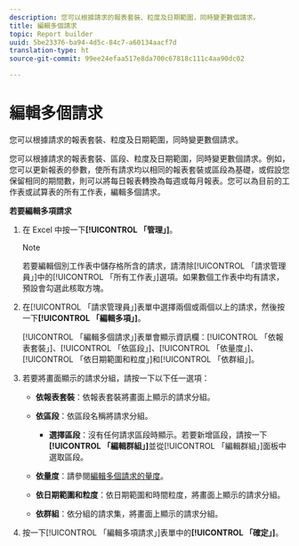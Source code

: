 ```yaml
---
description: 您可以根據請求的報表套裝、粒度及日期範圍，同時變更數個請求。
title: 編輯多個請求
topic: Report builder
uuid: 5be23376-ba94-4d5c-84c7-a60134aacf7d
translation-type: ht
source-git-commit: 99ee24efaa517e8da700c67818c111c4aa90dc02

---
```



# 編輯多個請求

您可以根據請求的報表套裝、粒度及日期範圍，同時變更數個請求。

您可以根據請求的報表套裝、區段、粒度及日期範圍，同時變更數個請求。例如，您可以更新報表的參數，使所有請求均以相同的報表套裝或區段為基礎，或假設您保留相同的期間數，則可以將每日報表轉換為每週或每月報表。您可以為目前的工作表或試算表的所有工作表，編輯多個請求。

**若要編輯多項請求**

1. 在 Excel 中按一下&#x200B;**[!UICONTROL 「管理」]**。

   >[!NOTE]
   >
   >若要編輯個別工作表中儲存格所含的請求，請清除[!UICONTROL 「請求管理員」]中的[!UICONTROL 「所有工作表」]選項。如果數個工作表中均有請求，預設會勾選此核取方塊。

1. 在[!UICONTROL 「請求管理員」]表單中選擇兩個或兩個以上的請求，然後按一下&#x200B;**[!UICONTROL 「編輯多項」]**。

   [!UICONTROL 「編輯多個請求」]表單會顯示資訊欄：[!UICONTROL 「依報表套裝」]、[!UICONTROL 「依區段」]、[!UICONTROL 「依量度」]、[!UICONTROL 「依日期範圍和粒度」]和[!UICONTROL 「依群組」]。
1. 若要將畫面顯示的請求分組，請按一下以下任一選項：

   * **依報表套裝**：依報表套裝將畫面上顯示的請求分組。
   * **依區段**：依區段名稱將請求分組。

      * **選擇區段**：沒有任何請求區段時顯示。若要新增區段，請按一下&#x200B;**[!UICONTROL 「編輯群組」]**&#x200B;並從[!UICONTROL 「編輯群組」]面板中選取區段。
   * **依量度**：請參閱[編輯多個請求的量度](/help/analyze/report-builder/manage-requests/edit-multiple-metrics.md)。

   * **依日期範圍和粒度**：依日期範圍和時間粒度，將畫面上顯示的請求分組。
   * **依群組**：依分組的請求集，將畫面上顯示的請求分組。


1. 按一下[!UICONTROL 「編輯多項請求」]表單中的&#x200B;**[!UICONTROL 「確定」]**。
